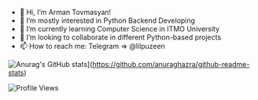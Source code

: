 - 👋 Hi, I’m Arman Tovmasyan!
- 👀 I’m mostly interested in Python Backend Developing
- 🌱 I’m currently learning Computer Science in ITMO University
- 💞️ I’m looking to collaborate in different Python-based projects
- 📫 How to reach me: Telegram => @lilpuzeen

![Anurag's GitHub stats](https://github-readme-stats.vercel.app/api?username=lilpuzeen)](https://github.com/anuraghazra/github-readme-stats)


![Profile Views](https://komarev.com/ghpvc/?username=lilpuzeen)

<!---
lilpuzeen/lilpuzeen is a ✨ special ✨ repository because its `README.md` (this file) appears on your GitHub profile.
You can click the Preview link to take a look at your changes.
--->
